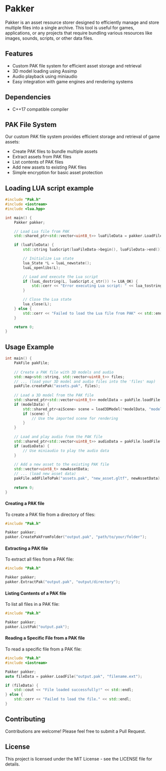 # Pakker

Pakker is an asset resource storer designed to efficiently manage and store multiple files into a single archive. 
This tool is useful for games, applications, or any projects that require bundling various resources like images, sounds, scripts, or other data files.

## Features

- Custom PAK file system for efficient asset storage and retrieval
- 3D model loading using Assimp
- Audio playback using miniaudio
- Easy integration with game engines and rendering systems

## Dependencies

- C++17 compatible compiler

## PAK File System

Our custom PAK file system provides efficient storage and retrieval of game assets:

- Create PAK files to bundle multiple assets
- Extract assets from PAK files
- List contents of PAK files
- Add new assets to existing PAK files
- Simple encryption for basic asset protection

## Loading LUA script example

```cpp
#include "Pak.h"
#include <iostream>
#include <lua.hpp>

int main() {
    Pakker pakker;

    // Load Lua file from PAK
    std::shared_ptr<std::vector<uint8_t>> luaFileData = pakker.LoadFile("example.pak", "script.lua");

    if (luaFileData) {
        std::string luaScript(luaFileData->begin(), luaFileData->end());

        // Initialize Lua state
        lua_State *L = luaL_newstate();
        luaL_openlibs(L);

        // Load and execute the Lua script
        if (luaL_dostring(L, luaScript.c_str()) != LUA_OK) {
            std::cerr << "Error executing Lua script: " << lua_tostring(L, -1) << std::endl;
        }

        // Close the Lua state
        lua_close(L);
    } else {
        std::cerr << "Failed to load the Lua file from PAK" << std::endl;
    }

    return 0;
}
```

## Usage Example

```cpp
int main() {
    PakFile pakFile;
    
    // Create a PAK file with 3D models and audio
    std::map<std::string, std::vector<uint8_t>> files;
    // ... (load your 3D model and audio files into the 'files' map)
    pakFile.createPak("assets.pak", files);
    
    // Load a 3D model from the PAK file
    std::shared_ptr<std::vector<uint8_t>> modelData = pakFile.loadFile("assets.pak", "model.fbx");
    if (modelData) {
        std::shared_ptr<aiScene> scene = load3DModel(*modelData, "model.fbx");
        if (scene) {
            // Use the imported scene for rendering
        }
    }
    
    // Load and play audio from the PAK file
    std::shared_ptr<std::vector<uint8_t>> audioData = pakFile.loadFile("assets.pak", "sound.wav");
    if (audioData) {
        // Use miniaudio to play the audio data
    }
    
    // Add a new asset to the existing PAK file
    std::vector<uint8_t> newAssetData;
    // ... (load new asset data)
    pakFile.addFileToPak("assets.pak", "new_asset.gltf", newAssetData);
    
    return 0;
}
```

#### Creating a PAK file

To create a PAK file from a directory of files:
```cpp
#include "Pak.h"

Pakker pakker;
pakker.CreatePakFromFolder("output.pak", "path/to/your/folder");
```

#### Extracting a PAK file

To extract all files from a PAK file:
```cpp
#include "Pak.h"

Pakker pakker;
pakker.ExtractPak("output.pak", "output/directory");
```

#### Listing Contents of a PAK file

To list all files in a PAK file:
```cpp
#include "Pak.h"

Pakker pakker;
pakker.ListPak("output.pak");
```

#### Reading a Specific File from a PAK file

To read a specific file from a PAK file:
```cpp
#include "Pak.h"
#include <iostream>

Pakker pakker;
auto fileData = pakker.LoadFile("output.pak", "filename.ext");

if (fileData) {
    std::cout << "File loaded successfully!" << std::endl;
} else {
    std::cerr << "Failed to load the file." << std::endl;
}
```
## Contributing
Contributions are welcome! Please feel free to submit a Pull Request.
## License
This project is licensed under the MIT License - see the LICENSE file for details.
